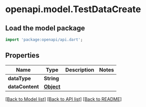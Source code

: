 # openapi.model.TestDataCreate

## Load the model package
```dart
import 'package:openapi/api.dart';
```

## Properties
Name | Type | Description | Notes
------------ | ------------- | ------------- | -------------
**dataType** | **String** |  | 
**dataContent** | [**Object**](.md) |  | 

[[Back to Model list]](../README.md#documentation-for-models) [[Back to API list]](../README.md#documentation-for-api-endpoints) [[Back to README]](../README.md)


